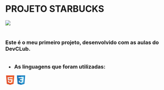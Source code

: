 <h1>PROJETO STARBUCKS</h1>
<img src="https://github.com/FelipeAz01/Projeto-Starbucks/blob/main/img/pc.png?raw=true" /> <br><br>

<h3> Este é o meu primeiro projeto, desenvolvido com as aulas do DevCLub.<br><br>

- As linguagens que foram utilizadas: </h3>

<img src="https://raw.githubusercontent.com/devicons/devicon/6910f0503efdd315c8f9b858234310c06e04d9c0/icons/html5/html5-original.svg" width="30px" /> <img src="https://raw.githubusercontent.com/devicons/devicon/6910f0503efdd315c8f9b858234310c06e04d9c0/icons/css3/css3-original.svg" width="30px" />


